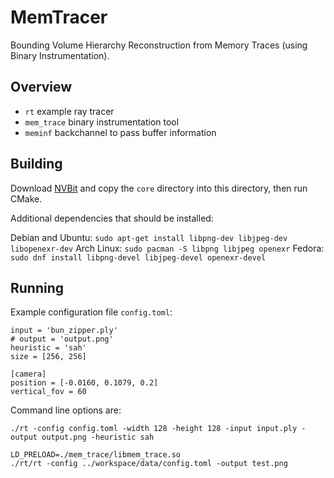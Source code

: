 # MemTracer

Bounding Volume Hierarchy Reconstruction from Memory Traces (using Binary Instrumentation).

## Overview

- `rt` example ray tracer
- `mem_trace` binary instrumentation tool
- `meminf` backchannel to pass buffer information

## Building

Download [NVBit](https://github.com/NVlabs/NVBit/releases) and copy the `core` directory into this directory, then run CMake.

Additional dependencies that should be installed:

Debian and Ubuntu: `sudo apt-get install libpng-dev libjpeg-dev libopenexr-dev`
Arch Linux: `sudo pacman -S libpng libjpeg openexr`
Fedora: `sudo dnf install libpng-devel libjpeg-devel openexr-devel`

## Running

Example configuration file `config.toml`:

```
input = 'bun_zipper.ply'
# output = 'output.png'
heuristic = 'sah'
size = [256, 256]

[camera]
position = [-0.0160, 0.1079, 0.2]
vertical_fov = 60
```

Command line options are:

```
./rt -config config.toml -width 128 -height 128 -input input.ply -output output.png -heuristic sah
```

```
LD_PRELOAD=./mem_trace/libmem_trace.so 
./rt/rt -config ../workspace/data/config.toml -output test.png
```
